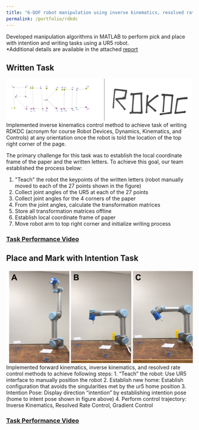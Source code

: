 ```yaml
---
title: "6-DOF robot manipulation using inverse kinematics, resolved rate, and gradient control methods"
permalink: /portfolio/rdkdc
---
```


Developed manipulation algorithms in MATLAB to perform pick and place with intention and writing tasks using a UR5 robot.          
*Additional details are available in the attached [report](https://www.kinjshah.com/files/RDKDCFinalProject.pdf)

## Written Task
<div align="center">
  <img src='/images/rdkdc.png'>
</div>
Implemented inverse kinematics control method to achieve task of writing RDKDC (acronym for course Robot Devices, Dynamics, Kinematics, and Controls) at any orientation once the robot is told the location of the top right corner of the page. 

The primary challenge for this task was to establish the local coordinate frame of the paper and the written letters. To achieve this goal, our team established the process below:
1. "Teach" the robot the keypoints of the written letters (robot manually moved to each of the 27 points shown in the figure)
2. Collect joint angles of the UR5 at each of the 27 points 
3. Collect joint angles for the 4 corners of the paper 
4. From the joint angles, calculate the transformation matrices 
5. Store all transformation matrices offline 
6. Establish local coordinate frame of paper 
7. Move robot arm to top right corner and initialize writing process 

### [Task Performance Video](https://www.youtube.com/watch?v=aduOeCUExFI&t=16s)

## Place and Mark with Intention Task
<div align="center">
  <img src='/images/homeandintent.png'>
</div>
Implemented forward kinematics, inverse kinematics, and resolved rate control methods to achieve following steps:
1. “Teach” the robot: Use UR5 interface to manually position the robot     
2. Establish new home: Establish configuration that avoids the singularities met by the ur5 home position     
3. Intention Pose: Display direction “intention” by establishing intention pose (home to intent pose shown in figure above)     
4. Perform control trajectory: Inverse Kinematics, Resolved Rate Control, Gradient Control      

### [Task Performance Video](https://www.youtube.com/watch?v=9ZHz0VcOGyU)

